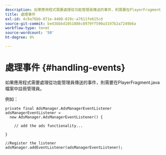 ```yaml
---
description: 如果應用程式需要處理從功能管理員傳送的事件，則需要在PlayerFragment.java檔案中註冊管理員。
title: 處理事件
exl-id: 4c9a76bb-071e-4408-819c-a7611fe615cd
source-git-commit: be43bbbd1051886c8979ff590a3197b2a7249b6a
workflow-type: tm+mt
source-wordcount: '50'
ht-degree: 0%

---
```


# 處理事件 {#handling-events}

如果應用程式需要處理從功能管理員傳送的事件，則需要在PlayerFragment.java檔案中註冊管理員。

例如：

```
private final AdsManager.AdsManagerEventListener adsManagerEventListener =  
  new AdsManager.AdsManagerEventListener() { 
 
    // add the ads functionality... 
 
} 
 
//Register the listener 
adsManager.addEventListener(adsManagerEventListener);
```
